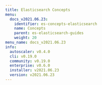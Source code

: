 ```yaml
---
title: Elasticsearch Concepts
menu:
  docs_v2021.06.23:
    identifier: es-concepts-elasticsearch
    name: Concepts
    parent: es-elasticsearch-guides
    weight: 20
menu_name: docs_v2021.06.23
info:
  autoscaler: v0.4.0
  cli: v0.19.0
  community: v0.19.0
  enterprise: v0.6.0
  installer: v2021.06.23
  version: v2021.06.23
---
```


